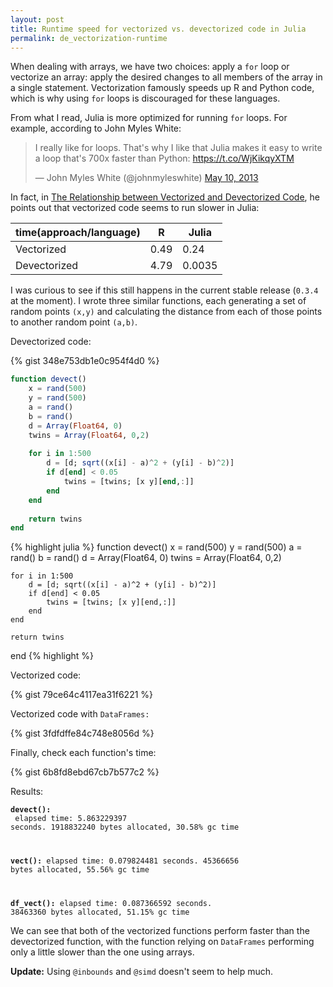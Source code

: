 ```yaml
---
layout: post
title: Runtime speed for vectorized vs. devectorized code in Julia
permalink: de_vectorization-runtime
---
```


When dealing with arrays, we have two choices: apply a `for` loop or vectorize an array: apply the desired changes to all members of the array in a single statement. Vectorization famously speeds up R and Python code, which is why using `for` loops is discouraged for these languages.

From what I read, Julia is more optimized for running `for` loops. For example, according to John Myles White:

<blockquote class="twitter-tweet" lang="en"><p>I really like for loops. That&#39;s why I like that Julia makes it easy to write a loop that&#39;s 700x faster than Python: <a href="https://t.co/WjKikqyXTM">https://t.co/WjKikqyXTM</a></p>&mdash; John Myles White (@johnmyleswhite) <a href="https://twitter.com/johnmyleswhite/status/332920041626554369">May 10, 2013</a></blockquote>
<script async src="//platform.twitter.com/widgets.js" charset="utf-8"></script>

In fact, in [The Relationship between Vectorized and Devectorized Code](http://www.johnmyleswhite.com/notebook/2013/12/22/the-relationship-between-vectorized-and-devectorized-code/), he points out that vectorized code seems to run slower in Julia:

| time(approach/language)   | R    | Julia  |
|--------------|------|--------|
| Vectorized   | 0.49 | 0.24   |
| Devectorized | 4.79 | 0.0035 |

I was curious to see if this still happens in the current stable release (`0.3.4` at the moment). I wrote three similar functions, each generating a set of random points <code>(x,y)</code> and calculating the distance from each of those points to another random point <code>(a,b)</code>.

Devectorized code:

{% gist 348e753db1e0c954f4d0 %}

``` julia
function devect()
    x = rand(500)
    y = rand(500)
    a = rand()
    b = rand()
    d = Array(Float64, 0)
    twins = Array(Float64, 0,2)
    
    for i in 1:500
        d = [d; sqrt((x[i] - a)^2 + (y[i] - b)^2)]
        if d[end] < 0.05
            twins = [twins; [x y][end,:]]
        end
    end
    
    return twins
end
```

{% highlight julia %}
function devect()
    x = rand(500)
    y = rand(500)
    a = rand()
    b = rand()
    d = Array(Float64, 0)
    twins = Array(Float64, 0,2)
    
    for i in 1:500
        d = [d; sqrt((x[i] - a)^2 + (y[i] - b)^2)]
        if d[end] < 0.05
            twins = [twins; [x y][end,:]]
        end
    end
    
    return twins
end
{% highlight %}


Vectorized code:

{% gist 79ce64c4117ea31f6221 %}

Vectorized code with <code>DataFrames:</code>

{% gist 3fdfdffe84c748e8056d %}

Finally, check each function's time:

{% gist 6b8fd8ebd67cb7b577c2 %}

Results:

<code>**devect():**<br />
elapsed time: 5.863229397 seconds. 1918832240 bytes allocated, 30.58% gc time<br />

**vect():**
elapsed time: 0.079824481 seconds. 45366656 bytes allocated, 55.56% gc time

**df_vect():**
elapsed time: 0.087366592 seconds. 38463360 bytes allocated, 51.15% gc time</code>

We can see that both of the vectorized functions perform faster than the devectorized function, with the function relying on `DataFrames` performing only a little slower than the one using arrays.

**Update:** Using `@inbounds` and `@simd` doesn't seem to help much.
